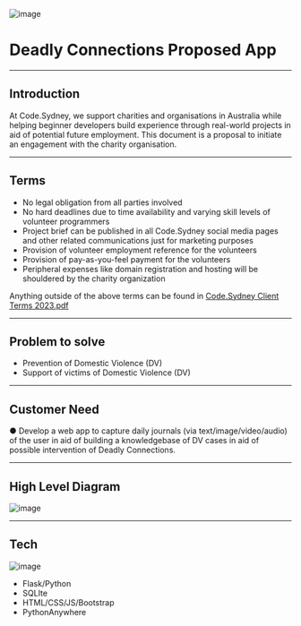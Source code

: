 ![image](https://github.com/codesydney/dcapp/assets/7553347/25eed07a-3632-4f3b-8194-795cf75c9192)
# Deadly Connections Proposed App

---
## Introduction
At Code.Sydney, we support charities and organisations in Australia while helping beginner developers build experience through real-world projects in aid of potential future employment. 
This document is a proposal to initiate an engagement with the charity organisation.      

---
## Terms

- No legal obligation from all parties involved
- No hard deadlines due to time availability and varying skill levels of volunteer programmers
- Project brief can be published in all Code.Sydney social media pages and other related communications just for marketing purposes
- Provision of volunteer employment reference for the volunteers
- Provision of pay-as-you-feel payment for the volunteers
- Peripheral expenses like domain registration and hosting will be shouldered by the charity organization

Anything outside of the above terms can be found in [Code.Sydney Client Terms 2023.pdf](https://github.com/codesydney/dcapp/files/13259280/Code.Sydney.Client.Terms.2023.pdf)


---
## Problem to solve
-	Prevention of Domestic Violence (DV)
-	Support of victims of Domestic Violence (DV)

---
## Customer Need
●	Develop a web app to capture daily journals (via text/image/video/audio) of the user in aid of building a knowledgebase of DV cases in aid of possible intervention of Deadly Connections.

---
## High Level Diagram
![image](https://github.com/codesydney/dcapp/assets/7553347/44ff514c-1e27-49db-abba-30f417a4b9ab)

---
## Tech
![image](https://github.com/codesydney/dcapp/assets/7553347/d903e978-c3f4-45b6-abca-ab2df971d04c)
- Flask/Python
- SQLIte
- HTML/CSS/JS/Bootstrap
- PythonAnywhere
